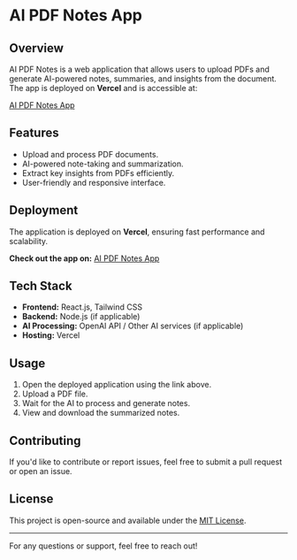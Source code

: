 # AI PDF Notes App

## Overview
AI PDF Notes is a web application that allows users to upload PDFs and generate AI-powered notes, summaries, and insights from the document. The app is deployed on **Vercel** and is accessible at:

[AI PDF Notes App](https://ai-pdf-notes-swart.vercel.app/)

## Features
- Upload and process PDF documents.
- AI-powered note-taking and summarization.
- Extract key insights from PDFs efficiently.
- User-friendly and responsive interface.

## Deployment
The application is deployed on **Vercel**, ensuring fast performance and scalability.

**Check out the app on:** [AI PDF Notes App](https://ai-pdf-notes-swart.vercel.app/)

## Tech Stack
- **Frontend:** React.js, Tailwind CSS
- **Backend:** Node.js (if applicable)
- **AI Processing:** OpenAI API / Other AI services (if applicable)
- **Hosting:** Vercel

## Usage
1. Open the deployed application using the link above.
2. Upload a PDF file.
3. Wait for the AI to process and generate notes.
4. View and download the summarized notes.

## Contributing
If you'd like to contribute or report issues, feel free to submit a pull request or open an issue.

## License
This project is open-source and available under the [MIT License](LICENSE).

---
For any questions or support, feel free to reach out!

